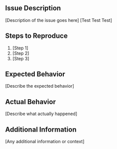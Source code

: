 ## Issue Description

[Description of the issue goes here]
[Test Test Test]

## Steps to Reproduce

1. [Step 1]
2. [Step 2]
3. [Step 3]

## Expected Behavior

[Describe the expected behavior]

## Actual Behavior

[Describe what actually happened]

## Additional Information

[Any additional information or context]
